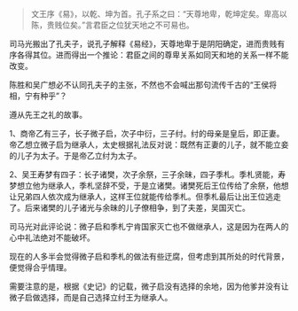 > 文王序《易》，以乾、坤为首。孔子系之曰：“天尊地卑，乾坤定矣。卑高以陈，贵贱位矣。”言君臣之位犹天地之不可易也。

司马光搬出了孔夫子，说孔子解释《易经》，天尊地卑于是阴阳确定，进而贵贱有序各得其位。进而得出一个推论：君臣之间的尊卑关系如同天和地的关系一样不能改变。

陈胜和吴广想必不认同孔夫子的主张，不然也不会喊出那句流传千古的“王侯将相，宁有种乎”？

遵从先王之礼的故事。

1、商帝乙有三子，长子微子启，次子中衍，三子纣。纣的母亲是皇后，即正妻。帝乙想立微子启为继承人，太史根据礼法反对说：既然有正妻的儿子，就不能立妾的儿子为太子。于是帝乙立纣为太子。

2、吴王寿梦有四子：长子诸樊，次子余祭，三子余昧，四子季札。季札贤能，寿梦想立他为继承人，季札坚辞不受，于是立诸樊。诸樊死后王位传给了余祭，他想让兄弟四人依次成为继承人，这样王位就能传给季札。但季札最后让出王位逃走了。后来诸樊的儿子诸光与余昧的儿子僚相争，到了夫差，吴国灭亡。

司马光对此评论说：微子启和季札宁肯国家灭亡也不做继承人，这是因为在两人的心中礼法绝对不能破坏。

现在的人多半会觉得微子启和季札的做法有些迂腐，但考虑到其所处的时代背景，便觉得合乎情理。

需要注意的是，根据《史记》的记载，微子启没有选择的余地，因为他爹并没有让微子启做选择，而是自己选择立纣王为继承人。







